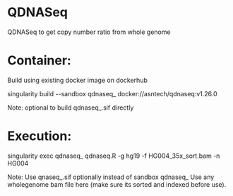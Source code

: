 # QDNASeq
QDNASeq to get copy number ratio from whole genome

# Container:
Build using existing docker image on dockerhub

singularity build --sandbox qdnaseq_ docker://asntech/qdnaseq:v1.26.0

Note: optional to build qdnaseq_.sif directly

# Execution:

singularity exec qdnaseq_ qdnaseq.R -g hg19 -f HG004_35x_sort.bam -n HG004 

Note: Use qnaseq_.sif optionally instead of sandbox qdnaseq_
      Use any wholegenome bam file here (make sure its sorted and indexed before use).
      


